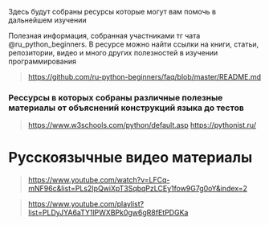 Здесь будут собраны ресурсы которые могут вам помочь в дальнейшем изучении


Полезная информация, собранная участниками тг чата @ru_python_beginners. В ресурсе можно найти ссылки на книги, статьи, репозитории, видео и много других полезностей в изучении программирования

> https://github.com/ru-python-beginners/faq/blob/master/README.md


### Рессурсы в которых собраны различные полезные материалы от объяснений конструкций языка до тестов

> https://www.w3schools.com/python/default.asp
https://pythonist.ru/


# Русскоязычные видео материалы

> https://www.youtube.com/watch?v=LFCq-mNF96c&list=PLs2IpQwiXpT3SqbqPzLCEy1fow9G7g0oY&index=2

> https://www.youtube.com/playlist?list=PLDyJYA6aTY1lPWXBPk0gw6gR8fEtPDGKa